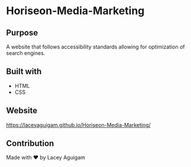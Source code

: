 # Horiseon-Media-Marketing


## Purpose
A website that follows accessibility standards allowing for optimization of search engines.


## Built with
* HTML
* CSS


## Website
https://laceyaguigam.github.io/Horiseon-Media-Marketing/

## Contribution 
Made with ❤️ by Lacey Aguigam